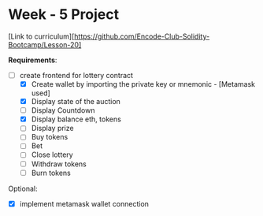 # Week - 5 Project

[Link to curriculum][https://github.com/Encode-Club-Solidity-Bootcamp/Lesson-20]

**Requirements**:

- [ ] create frontend for lottery contract
  - [x] Create wallet by importing the private key or mnemonic - [Metamask used]
  - [x] Display state of the auction
  - [ ] Display Countdown
  - [x] Display balance eth, tokens
  - [ ] Display prize
  - [ ] Buy tokens
  - [ ] Bet
  - [ ] Close lottery
  - [ ] Withdraw tokens
  - [ ] Burn tokens

Optional:

- [x] implement metamask wallet connection
